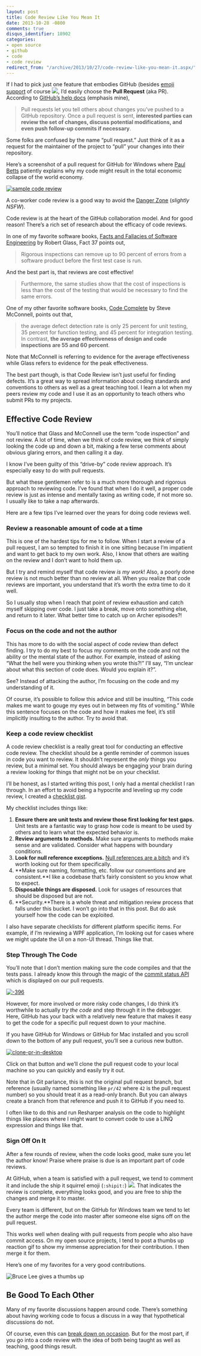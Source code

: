 ```yaml
---
layout: post
title: Code Review Like You Mean It
date: 2013-10-28 -0800
comments: true
disqus_identifier: 18902
categories:
- open source
- github
- code
- code review
redirect_from: "/archive/2013/10/27/code-review-like-you-mean-it.aspx/"
---
```


If I had to pick just one feature that embodies GitHub (besides [emoji support](http://www.emoji-cheat-sheet.com/ "Emoji") of course ![](http://haacked.com/images/haacked_com/WindowsLiveWriter/CodeReviewLikeABoss_D074/thumbsup_thumb.png), I’d easily choose the **Pull Request** (aka PR). According to [GitHub’s help docs](https://help.github.com/articles/using-pull-requests "Pull Requests") (emphasis mine),

> Pull requests let you tell others about changes you’ve pushed to a
> GitHub repository. Once a pull request is sent, **interested parties
> can review the set of changes, discuss potential modifications, and
> even push follow-up commits if necessary**.

Some folks are confused by the name “pull request.” Just think of it as a request for the maintainer of the project to “pull” your changes into their repository.

Here’s a screenshot of a pull request for GitHub for Windows where [Paul Betts](http://log.paulbetts.org "Paul Betts blog") patiently explains why my code might result in the total economic collapse of the world economy.

[![sample code review](http://haacked.com/images/haacked_com/WindowsLiveWriter/CodeReviewLikeABoss_D074/-395_thumb.png "sample code review")](http://haacked.com/images/haacked_com/WindowsLiveWriter/CodeReviewLikeABoss_D074/-395_2.png)

A co-worker code review is a good way to avoid the [Danger Zone](http://www.youtube.com/watch?v=8vuZ8jSVNUI "Danger Zone") (*slightly NSFW*).

Code review is at the heart of the GitHub collaboration model. And for good reason! There’s a rich set of research about the efficacy of code reviews.

In one of my favorite software books, [Facts and Fallacies of Software Engineering](http://www.amazon.com/gp/product/0321117425/ref=as_li_ss_tl?ie=UTF8&camp=1789&creative=390957&creativeASIN=0321117425&linkCode=as2&tag=youvebeenhaac-20 "Facts and Fallacies on Amazon.com") by Robert Glass, Fact 37 points out,

> Rigorous inspections can remove up to 90 percent of errors from a
> software product before the first test case is run.

And the best part is, that reviews are cost effective!

> Furthermore, the same studies show that the cost of inspections is
> less than the cost of the testing that would be necessary to find the
> same errors.

One of my other favorite software books, [Code Complete](http://www.amazon.com/gp/product/0735619670/ref=as_li_ss_tl?ie=UTF8&camp=1789&creative=390957&creativeASIN=0735619670&linkCode=as2&tag=youvebeenhaac-20 "Code Complete") by Steve McConnell, points out that,

> the average defect detection rate is only 25 percent for unit testing,
> 35 percent for function testing, and 45 percent for integration
> testing. In contrast, **the average effectiveness of design and code
> inspections are 55 and 60 percent**.

Note that McConnell is referring to evidence for the average effectiveness while Glass refers to evidence for the peak effectiveness.

The best part though, is that Code Review isn’t just useful for finding defects. It’s a great way to spread information about coding standards and conventions to others as well as a great teaching tool. I learn a lot when my peers review my code and I use it as an opportunity to teach others who submit PRs to my projects.

Effective Code Review
---------------------

You’ll notice that Glass and McConnell use the term “code inspection” and not review. A lot of time, when we think of code review, we think of simply looking the code up and down a bit, making a few terse comments about obvious glaring errors, and then calling it a day.

I know I’ve been guilty of this “drive-by” code review approach. It’s especially easy to do with pull requests.

But what these gentlemen refer to is a much more thorough and rigorous approach to reviewing code. I’ve found that when I do it well, a proper code review is just as intense and mentally taxing as writing code, if not more so. I usually like to take a nap afterwards.

Here are a few tips I’ve learned over the years for doing code reviews well.

### Review a reasonable amount of code at a time

This is one of the hardest tips for me to follow. When I start a review of a pull request, I am so tempted to finish it in one sitting because I’m impatient and want to get back to my own work. Also, I know that others are waiting on the review and I don’t want to hold them up.

But I try and remind myself that code review *is my work*! Also, a poorly done review is not much better than no review at all. When you realize that code reviews are important, you understand that it’s worth the extra time to do it well.

So I usually stop when I reach that point of review exhaustion and catch myself skipping over code. I just take a break, move onto something else, and return to it later. What better time to catch up on Archer episodes?!

### Focus on the code and not the author

This has more to do with the social aspect of code review than defect finding. I try to do my best to focus my comments on the code and not the ability or the mental state of the author. For example, instead of asking “What the hell were you thinking when you wrote this?!” I’ll say, “I’m unclear about what this section of code does. Would you explain it?”.

See? Instead of attacking the author, I’m focusing on the code and my understanding of it.

Of course, it’s possible to follow this advice and still be insulting, “This code makes me want to gouge my eyes out in between my fits of vomiting.” While this sentence focuses on the code and how it makes me feel, it’s still implicitly insulting to the author. Try to avoid that.

### Keep a code review checklist

A code review checklist is a really great tool for conducting an effective code review. The checklist should be a gentle reminder of
common issues in code you want to review. It shouldn’t represent the *only* things you review, but a minimal set. You should always be
engaging your brain during a review looking for things that might not be on your checklist.

I’ll be honest, as I started writing this post, I only had a mental checklist I ran through. In an effort to avoid being a hypocrite and leveling up my code review, I created a [checklist gist](https://gist.github.com/Haacked/7204241 "Code Review Checklist").

My checklist includes things like:

1.  **Ensure there are unit tests and review those first looking for
    test gaps.** Unit tests are a fantastic way to grasp how code is
    meant to be used by others and to learn what the expected behavior
    is.
2.  **Review arguments to methods.** Make sure arguments to methods make
    sense and are validated. Consider what happens with boundary conditions.
3.  **Look for null reference exceptions.** [Null references are a
    bitch](http://haacked.com/archive/2013/01/05/mitigate-the-billion-dollar-mistake-with-aspects.aspx "Mitigate the billion dollar mistake")
    and it’s worth looking out for them specifically.
4.  **Make sure naming, formatting, etc. follow our conventions and are
    consistent.**I like a codebase that’s fairly consistent so you know
    what to expect.
5.  **Disposable things are disposed.** Look for usages of resources
    that should be disposed but are not.
6.  **Security.**There is a whole threat and mitigation review process
    that falls under this bucket. I won’t go into that in this post. But do ask yourself how the code can be exploited.

I also have separate checklists for different platform specific items. For example, if I’m reviewing a WPF application, I’m looking out for cases where we might update the UI on a non-UI thread. Things like that.

### Step Through The Code

You’ll note that I don’t mention making sure the code compiles and that the tests pass. I already know this through the magic of the [commit status API](https://github.com/blog/1227-commit-status-api "Commit Status API") which is displayed on our pull requests.

[![-396](http://haacked.com/images/haacked_com/WindowsLiveWriter/CodeReviewLikeABoss_D074/-396_thumb.png "-396")](http://haacked.com/images/haacked_com/WindowsLiveWriter/CodeReviewLikeABoss_D074/-396_2.png)

However, for more involved or more risky code changes, I do think it’s worthwhile to actually *try the code* and step through it in the debugger. Here, GitHub has your back with a relatively new feature that makes it easy to get the code for a specific pull request down to your machine.

If you have GitHub for Windows or GitHub for Mac installed and you scroll down to the bottom of any pull request, you’ll see a curious new button.

[![clone-pr-in-desktop](http://haacked.com/images/haacked_com/WindowsLiveWriter/CodeReviewLikeABoss_D074/clone-pr-in-desktop_thumb.png "clone-pr-in-desktop")](http://haacked.com/images/haacked_com/WindowsLiveWriter/CodeReviewLikeABoss_D074/clone-pr-in-desktop_2.png)

Click on that button and we’ll clone the pull request code to your local machine so you can quickly and easily try it out.

Note that in Git parlance, this is not the original pull request branch, but reference (usually named something like `pr/42` where `42` is the pull request number) so you should treat it as a read-only branch. But you can always create a branch from that reference and push it to GitHub if you need to.

I often like to do this and run Resharper analysis on the code to highlight things like places where I might want to convert code to use a LINQ expression and things like that.

### Sign Off On It

After a few rounds of review, when the code looks good, make sure you let the author know! Praise where praise is due is an important part of code reviews.

At GitHub, when a team is satisfied with a pull request, we tend to comment it and include the ship it squirrel emoji
(`:shipit:`) ![](http://haacked.com/images/haacked_com/WindowsLiveWriter/CodeReviewLikeABoss_D074/shipit_thumb.png). That indicates the review is complete, everything looks good, and you are free to ship the changes and merge it to master.

Every team is different, but on the GitHub for Windows team we tend to let the author merge the code into master after someone else signs off on the pull request.

This works well when dealing with pull requests from people who also have commit access. On my open source projects, I tend to post a thumbs up reaction gif to show my immense appreciation for their contribution. I then merge it for them.

Here’s one of my favorites for a very good contributions.

![Bruce Lee gives a thumbs up](http://haacked.com/images/haacked_com/WindowsLiveWriter/CodeReviewLikeABoss_D074/thumbs-up-bruce-lee_thumb.gif)

Be Good To Each Other
---------------------

Many of my favorite discussions happen around code. There’s something about having working code to focus a discuss in a way that hypothetical discussions do not.

Of course, even this can [break down on occasion](https://github.com/twbs/bootstrap/issues/3057 "Semicolongate"). But for the most part, if you go into a code review with the idea of both being taught as well as teaching, good things result.
